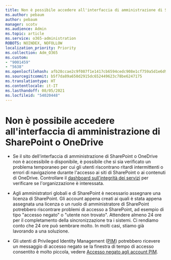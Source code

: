 ```yaml
---
title: Non è possibile accedere all'interfaccia di amministrazione di SharePoint o OneDrive
ms.author: pebaum
author: pebaum
manager: scotv
ms.audience: Admin
ms.topic: article
ms.service: o365-administration
ROBOTS: NOINDEX, NOFOLLOW
localization_priority: Priority
ms.collection: Adm_O365
ms.custom:
- "9001459"
- "5638"
ms.openlocfilehash: afb28ccae2c9f087f1e1417cb6594cedc908e1cf759a5d1e6d92c4ee9a75527d
ms.sourcegitcommit: b5f7da89a650d2915dc652449623c78be6247175
ms.translationtype: HT
ms.contentlocale: it-IT
ms.lasthandoff: 08/05/2021
ms.locfileid: "54020448"
---
```

# <a name="unable-to-access-sharepoint-or-onedrive-admin-center"></a>Non è possibile accedere all'interfaccia di amministrazione di SharePoint o OneDrive

- Se il sito dell'interfaccia di amministrazione di SharePoint o OneDrive non è accessibile o disponibile, è possibile che si sia verificato un problema temporaneo per cui gli utenti riscontrano ritardi intermittenti o errori di navigazione durante l'accesso ai siti di SharePoint o ai contenuti di OneDrive. Controllare il [dashboard sull'integrità dei servizi](https://admin.microsoft.com/AdminPortal/Home#/servicehealth) per verificare se l'organizzazione è interessata.

- Agli amministratori globali e di SharePoint è necessario assegnare una licenza di SharePoint. Gli account appena creati ai quali è stata appena assegnata una licenza o un ruolo di amministratore di SharePoint potrebbero riscontrare problemi di accesso a SharePoint, ad esempio di tipo "accesso negato" o "utente non trovato". Attendere almeno 24 ore per il completamento della sincronizzazione tra i sistemi. Ci rendiamo conto che 24 ore può sembrare molto. In molti casi, stiamo già lavorando a una soluzione.

- Gli utenti di Privileged Identity Management ([PIM](https://docs.microsoft.com/azure/active-directory/privileged-identity-management/pim-how-to-add-role-to-user?tabs=new)) potrebbero ricevere un messaggio di accesso negato se la finestra di tempo di accesso consentito è molto piccola, vedere [Accesso negato agli account PIM](https://docs.microsoft.com/sharepoint/troubleshoot/administration/access-denied-to-pim-user-accounts).
